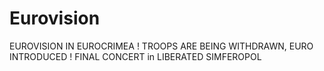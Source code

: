 # Eurovision
EUROVISION IN EUROCRIMEA !  TROOPS ARE BEING WITHDRAWN,  EURO INTRODUCED !  FINAL CONCERT in LIBERATED SIMFEROPOL

